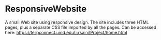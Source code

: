 # ResponsiveWebsite
A small Web site using responsive design. The site includes three HTML pages, plus a separate CSS file imported by all the pages.
Can be accessed here: https://terpconnect.umd.edu/~rsaini/Project/home.html
